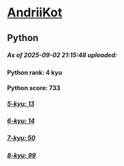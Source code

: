 # [AndriiKot](https://www.codewars.com/users/AndriiKot) 
## Python

##### As of 2025-09-02 21:15:48 uploaded:

#### Python rank: 4 kyu

#### Python score: 733

##### [5-kyu: 13](https://github.com/AndriiKot/Python__CodeWars/tree/main/kyu-5)

##### [6-kyu: 14](https://github.com/AndriiKot/Python__CodeWars/tree/main/kyu-6)

##### [7-kyu: 50](https://github.com/AndriiKot/Python__CodeWars/tree/main/kyu-7)

##### [8-kyu: 99](https://github.com/AndriiKot/Python__CodeWars/tree/main/kyu-8)

